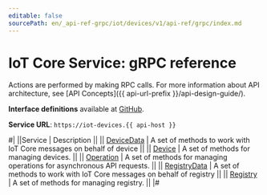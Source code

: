 ```yaml
---
editable: false
sourcePath: en/_api-ref-grpc/iot/devices/v1/api-ref/grpc/index.md
---
```


# IoT Core Service: gRPC reference

Actions are performed by making RPC calls. For more information about API architecture, see [API Concepts]({{ api-url-prefix }}/api-design-guide/).

**Interface definitions** available at [GitHub](https://github.com/yandex-cloud/cloudapi/tree/master/yandex/cloud/iot/devices/v1).

**Service URL**: `https://iot-devices.{{ api-host }}`

#|
||Service | Description ||
|| [DeviceData](DeviceData/index.md) | A set of methods to work with IoT Core messages on behalf of device ||
|| [Device](Device/index.md) | A set of methods for managing devices. ||
|| [Operation](Operation/index.md) | A set of methods for managing operations for asynchronous API requests. ||
|| [RegistryData](RegistryData/index.md) | A set of methods to work with IoT Core messages on behalf of registry ||
|| [Registry](Registry/index.md) | A set of methods for managing registry. ||
|#